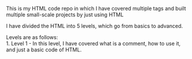 This is my HTML code repo in which I have covered multiple tags and built multiple small-scale projects by just using HTML <br>

I have divided the HTML into 5 levels, which go from basics to advanced. <br>

Levels are as follows: <br>
	1. Level 1 - In this level, I have covered what is a comment, how to use it, and just a basic code of HTML.
